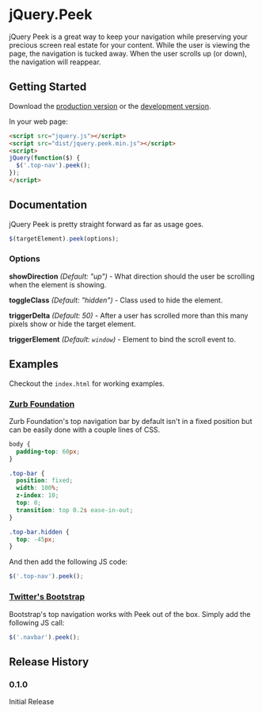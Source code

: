 # jQuery.Peek

jQuery Peek is a great way to keep your navigation while preserving your precious
screen real estate for your content. While the user is viewing the page, the navigation
is tucked away. When the user scrolls up (or down), the navigation will reappear.

## Getting Started
Download the [production version][min] or the [development version][max].

[min]: https://raw.github.com/nrdobie/jquery-peek/master/dist/jquery.peek.min.js
[max]: https://raw.github.com/nrdobie/jquery-peek/master/dist/jquery.peek.js

In your web page:

```html
<script src="jquery.js"></script>
<script src="dist/jquery.peek.min.js"></script>
<script>
jQuery(function($) {
  $('.top-nav').peek();
});
</script>
```

## Documentation

jQuery Peek is pretty straight forward as far as usage goes.

```js
$(targetElement).peek(options);
```

### Options

**showDirection** _(Default: "up")_ - What direction should the user be scrolling when
the element is showing.

**toggleClass** _(Default: "hidden")_ - Class used to hide the element.

**triggerDelta** _(Default: 50)_ - After a user has scrolled more than this many pixels
show or hide the target element.

**triggerElement** _(Default: `window`)_ - Element to bind the scroll event to.

## Examples

Checkout the `index.html` for working examples.

### [Zurb Foundation](http://foundation.zurb.com)

Zurb Foundation's top navigation bar by default isn't in a fixed position but can be easily
done with a couple lines of CSS.

```css
body {
  padding-top: 60px;
}

.top-bar {
  position: fixed;
  width: 100%;
  z-index: 10;
  top: 0;
  transition: top 0.2s ease-in-out;
}

.top-bar.hidden {
  top: -45px;
}
```

And then add the following JS code:

```js
$('.top-nav').peek();
```

### [Twitter's Bootstrap](http://getbootstrap.com)

Bootstrap's top navigation works with Peek out of the box. Simply add the following JS call:

```js
$('.navbar').peek();
```

## Release History

### 0.1.0

Initial Release
